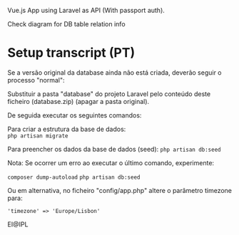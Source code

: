 Vue.js App using Laravel as API (With passport auth).

Check diagram for DB table relation info 
# Setup transcript (PT)
Se a versão original da database ainda não está criada, deverão seguir o processo "normal":

Substituir a pasta "database" do projeto Laravel pelo conteúdo deste ficheiro (database.zip) (apagar a pasta original).

De seguida executar os seguintes comandos: 

Para criar a estrutura da base de dados:  
`php artisan migrate`

Para preencher os dados da base de dados (seed):
`php artisan db:seed`

Nota: Se ocorrer um erro ao executar o último comando, experimente:

`composer dump-autoload`
`php artisan db:seed`

Ou em alternativa, no ficheiro "config/app.php" altere o parâmetro timezone para:

`'timezone' => 'Europe/Lisbon'` 

EI@IPL
